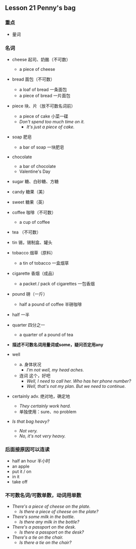 ## Lesson 21 Penny's bag

### 重点

* 量词

### 名词

* cheese 起司、奶酪（不可数）
  * a piece of cheese
* bread 面包（不可数）
  * a loaf of bread 一条面包
  * a piece of bread 一片面包
* piece 块、片（放不可数名词前）
  * a piece of cake 小菜一碟
  * *Don't spend too much time on it.*
    * *It's just a piece of cake.*
* soap 肥皂
  * a bar of soap 一块肥皂
* chocolate
  * a bar of chocolate
  * Valentine's Day
* sugar 糖、白砂糖、方糖
* candy 糖果（美）
* sweet 糖果（英）
* coffee 咖啡（不可数）
  * a cup of coffee
* tea （不可数）
* tin 锡，锡制盒、罐头
* tobacco 烟草（原料）
  * a tin of tobacco 一盒烟草
* cigarette 香烟（成品）
  * a packet / pack of cigarettes 一包香烟
* pound 磅（一斤）
  * half a pound of coffee 半磅咖啡
* half 一半
* quarter 四分之一
  * a quarter of a pound of tea
* **描述不可数名词用量词或some，疑问否定用any**
* well
  * a. 身体状况
    * *I'm not well, my head aches.*
  * 连词 这个，好吧
    * *Well, I need to call her. Who has her phone number?*
    * *Well, that's not my plan. But we need to continue.*
* certainly adv. 绝对地，确定地
  * *They certainly work hard.*
  * 单独使用：sure、no problem

* *Is that bag heavy?*
  * *Not very.*
  * *No, it's not very heavy.*

### 后面接原因可以连读

* half an hour 半小时
* an apple
* put it / on
* in it
* take off

### 不可数名词/可数单数，动词用单数

* *There's a piece of cheese on the plate.*
  * *Is there a piece of cheese on the plate?*
* *There's some milk in the bottle.*
  * *Is there any milk in the bottle?*
* *There's a passport on the desk.*
  * *Is there a passport on the desk?*
* *There's a tie on the chair.*
  * *Is there a tie on the chair?*